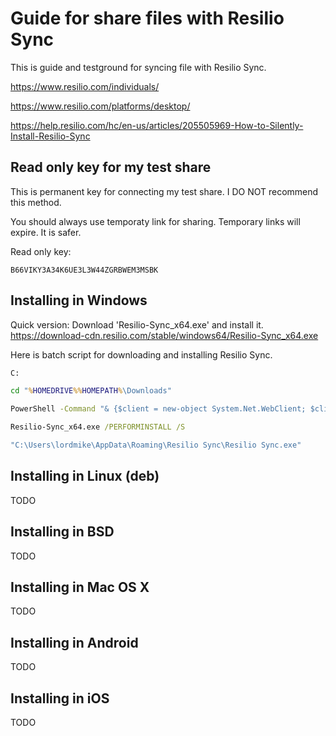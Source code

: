 
# Guide for share files with Resilio Sync

This is guide and testground for syncing file with Resilio Sync.

  https://www.resilio.com/individuals/

  https://www.resilio.com/platforms/desktop/

  https://help.resilio.com/hc/en-us/articles/205505969-How-to-Silently-Install-Resilio-Sync


## Read only key for my test share

This is permanent key for connecting my test share.
I DO NOT recommend this method.

You should always use temporaty link for sharing. Temporary links will expire.
It is safer.

Read only key:
```
B66VIKY3A34K6UE3L3W44ZGRBWEM3MSBK
```


## Installing in Windows

Quick version:
Download 'Resilio-Sync_x64.exe' and install it.
  https://download-cdn.resilio.com/stable/windows64/Resilio-Sync_x64.exe


Here is batch script for downloading and installing Resilio Sync.

```bat
C:

cd "%HOMEDRIVE%%HOMEPATH%\Downloads"

PowerShell -Command "& {$client = new-object System.Net.WebClient; $client.DownloadFile('https://download-cdn.resilio.com/stable/windows64/Resilio-Sync_x64.exe','.\Resilio-Sync_x64.exe')}"

Resilio-Sync_x64.exe /PERFORMINSTALL /S

"C:\Users\lordmike\AppData\Roaming\Resilio Sync\Resilio Sync.exe"
```



## Installing in Linux (deb)

  TODO

## Installing in BSD

  TODO

## Installing in Mac OS X

  TODO

## Installing in Android

  TODO

## Installing in iOS

  TODO


